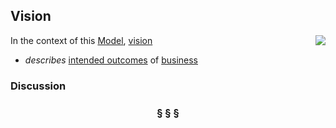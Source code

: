 ## Vision

<img src="https://github.com/nikboyd/sample-domain/raw/master/images/vision.svg" align="right"/>

In the context of this [Model](model.md), [vision](https://github.com/nikboyd/sample-domain/blob/master/vision.md)

* <i>describes</i> [intended outcomes](https://github.com/nikboyd/sample-domain/blob/master/intended.outcome.md) of [business](https://github.com/nikboyd/sample-domain/blob/master/business.md)

### Discussion



<h3 align="center"><b>&sect; &sect; &sect;</b></h3>
